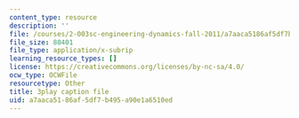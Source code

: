 ```yaml
---
content_type: resource
description: ''
file: /courses/2-003sc-engineering-dynamics-fall-2011/a7aaca5186af5df7b495a90e1a6510ed_1xJJu5p3dD0.vtt
file_size: 80401
file_type: application/x-subrip
learning_resource_types: []
license: https://creativecommons.org/licenses/by-nc-sa/4.0/
ocw_type: OCWFile
resourcetype: Other
title: 3play caption file
uid: a7aaca51-86af-5df7-b495-a90e1a6510ed
---
```

